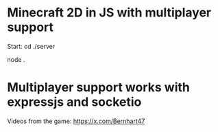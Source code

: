 # Minecraft 2D in JS with multiplayer support

Start: cd ./server 

node .

# Multiplayer support works with expressjs and socketio

Videos from the game: https://x.com/Bernhart47
